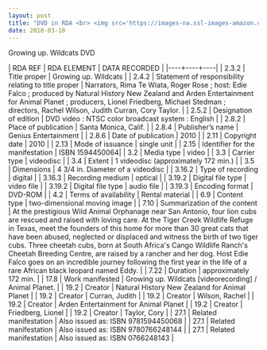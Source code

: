 ```yaml
---
layout: post
title: "DVD in RDA <br> <img src='https://images-na.ssl-images-amazon.com/images/I/51wQHqY9RgL._SY445_.jpg' height='375' width='225'>"
date: 2018-03-18
---
```


<div class="show"> Growing up. Wildcats DVD </div>


| RDA REF | RDA ELEMENT | DATA RECORDED |
|----+----+----|
| 2.3.2 | Title proper | Growing up. Wildcats |
| 2.4.2 | Statement of responsibility relating to title proper | Narrators, Rima Te Wiata, Roger Rose ; host: Edie Falco ; produced by Natural History New Zealand and Arden Entertainment for Animal Planet ; producers, Lionel Friedberg, Michael Stedman ; directors, Rachel Wilson, Judith Curran, Cory Taylor. |
| 2.5.2 | Designation of edition | DVD video : NTSC color broadcast system : English |
| 2.8.2 |  Place of publication | Santa Monica, Calif. |
| 2.8.4  | Publisher’s name  | Genius Entertainment |
| 2.8.6  | Date of publication | 2010 |
| 2.11  | Copyright date | 2010 |
| 2.13  | Mode of issuance | single unit |
| 2.15  | Identifier for the manifestation | ISBN 1594450064|
| 3.2  | Media type | video |
| 3.3  | Carrier type | videodisc |
| 3.4  | Extent | 1 videodisc (approximately 172 min.) |
| 3.5 | Dimensions | 4 3/4 in. Diameter of a videodisc |
| 3.16.2 |  Type of recording | digital |
| 3.16.3 | Recording medium  | optical |
| 3.19.2 | Digital file type | video file |
| 3.19.2 | Digital file type | audio file |
| 3.19.3 | Encoding format | DVD-ROM |
| 4.2 | Terms of availability | Rental material |
| 6.9 | Content type | two-dimensional moving image |
| 7.10 | Summarization of the content | At the prestigious Wild Animal Orphanage near San Antonio, four lion cubs are rescued and raised with loving care. At the Tiger Creek Wildlife Refuge in Texas, meet the founders of this home for more than 30 great cats that have been abused, neglected or displaced and witness the birth of two tiger cubs. Three cheetah cubs, born at South Africa's Cango Wildlife Ranch's Cheetah Breeding Centre, are raised by a rancher and her dog. Host Edie Falco goes on an incredible journey following the first year in the life of a rare African black leopard named Eddy. |
| 7.22 | Duration | approximately 172 min. |
| 17.8 | Work manifested | Growing up. Wildcats [videorecording] / Animal Planet. |
| 19.2 | Creator | Natural History New Zealand for Animal Planet |
| 19.2 | Creator | Curran, Judith |
| 19.2 | Creator | Wilson, Rachel |
| 19.2 | Creator | Arden Entertainment for Animal Planet |
| 19.2 | Creator | Friedberg, Lionel | 
| 19.2 | Creator | Taylor, Cory |
| 27.1 | Related manifestation | Also issued as: ISBN 9781594450068 |
| 27.1 | Related manifestation | Also issued as: ISBN 9780766248144 |
| 27.1 | Related manifestation | Also issued as: ISBN 0766248143 |
